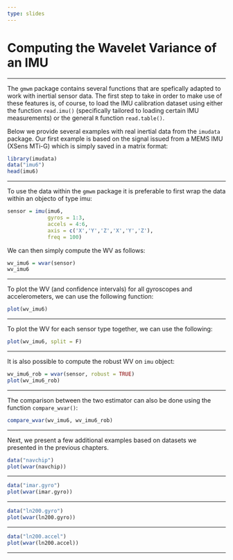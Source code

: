 ```yaml
---
type: slides
---
```



# Computing the Wavelet Variance of an IMU

---

The `gmwm` package contains several functions that are spefically adapted to work with inertial sensor data. The first step to take in order to make use of these features is, of course, to load the IMU calibration dataset using either the function `read.imu()` (specifically  tailored to loading certain IMU  measurements) or the general `R` function `read.table()`. 

Below we provide several examples with real inertial data from the `imudata` package. Our first example is based on the signal issued from a MEMS IMU (XSens MTi-G) which is simply saved in a matrix format: 

```r
library(imudata)
data("imu6")
head(imu6)
```

---

To use the data within the `gmwm` package it is preferable to first wrap the data within an objecto of type imu:

```r
sensor = imu(imu6, 
             gyros = 1:3,
             accels = 4:6, 
             axis = c('X','Y','Z','X','Y','Z'),
             freq = 100)
```

We can then simply compute the WV as follows:

```r
wv_imu6 = wvar(sensor)
wv_imu6
```
---

To plot the WV (and confidence intervals) for all gyroscopes and accelerometers, we can use the following function:

```r
plot(wv_imu6)
```

---

To plot the WV for each sensor type together, we can use the following:

```r
plot(wv_imu6, split = F)
```

---

It is also possible to compute the robust WV on `imu` object:

```r
wv_imu6_rob = wvar(sensor, robust = TRUE)
plot(wv_imu6_rob)
```

---

The comparison between the two estimator can also be done using the function `compare_wvar()`:

```r
compare_wvar(wv_imu6, wv_imu6_rob) 
```

---


Next, we present a few additional examples based on datasets we presented in the previous chapters. 

```r
data("navchip")
plot(wvar(navchip))
```

---

```r
data("imar.gyro")
plot(wvar(imar.gyro))
```

---

```r
data("ln200.gyro")
plot(wvar(ln200.gyro))
```

---

```r
data("ln200.accel")
plot(wvar(ln200.accel))
```

---
